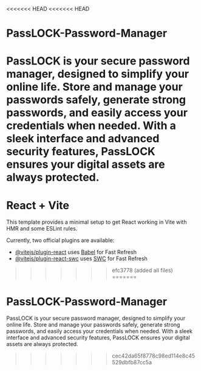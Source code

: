 <<<<<<< HEAD
<<<<<<< HEAD
# PassLOCK-Password-Manager
PassLOCK is your secure password manager, designed to simplify your online life. Store and manage your passwords safely, generate strong passwords, and easily access your credentials when needed. With a sleek interface and advanced security features, PassLOCK ensures your digital assets are always protected.
=======
# React + Vite

This template provides a minimal setup to get React working in Vite with HMR and some ESLint rules.

Currently, two official plugins are available:

- [@vitejs/plugin-react](https://github.com/vitejs/vite-plugin-react/blob/main/packages/plugin-react/README.md) uses [Babel](https://babeljs.io/) for Fast Refresh
- [@vitejs/plugin-react-swc](https://github.com/vitejs/vite-plugin-react-swc) uses [SWC](https://swc.rs/) for Fast Refresh
>>>>>>> efc3778 (added all files)
=======
# PassLOCK-Password-Manager
PassLOCK is your secure password manager, designed to simplify your online life. Store and manage your passwords safely, generate strong passwords, and easily access your credentials when needed. With a sleek interface and advanced security features, PassLOCK ensures your digital assets are always protected.
>>>>>>> cec42da65f8778c98ed114e8c45529dbfb87cc5a
